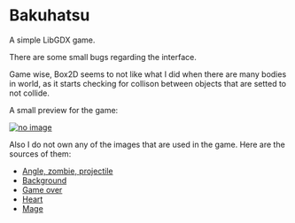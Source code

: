 # Bakuhatsu
A simple LibGDX game.

There are some small bugs regarding the interface. 

Game wise, Box2D seems to not like what I did when there are many bodies in world, as it starts checking for collison between objects that are setted to not collide.

A small preview for the game:

[![no image](https://github.com/ldcx1/Bakuhatsu/blob/master/preview.gif)](https://youtu.be/qj26u9iDHHE)

Also I do not own any of the images that are used in the game.
Here are the sources of them:
* [Angle, zombie, projectile](https://assetstore.unity.com/packages/2d/characters/gothicvania-church-pack-147117)
* [Background](https://forum.hellroom.ru/index.php?topic=20110.0)
* [Game over](https://pngimg.com/download/83360)
* [Heart](https://pixabay.com/illustrations/pixel-heart-heart-pixel-symbol-red-2779422/)
* [Mage](https://assetstore.unity.com/packages/2d/characters/evil-wizard-168007)


